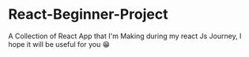 # React-Beginner-Project
A Collection of React App that I'm Making during my react Js Journey, I hope it will be useful for you 😁
